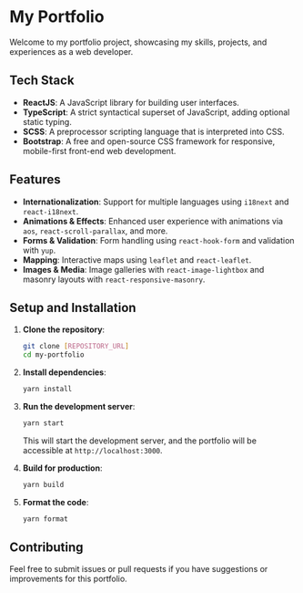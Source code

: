 # My Portfolio

Welcome to my portfolio project, showcasing my skills, projects, and experiences as a web developer.

## Tech Stack

- **ReactJS**: A JavaScript library for building user interfaces.
- **TypeScript**: A strict syntactical superset of JavaScript, adding optional static typing.
- **SCSS**: A preprocessor scripting language that is interpreted into CSS.
- **Bootstrap**: A free and open-source CSS framework for responsive, mobile-first front-end web development.

## Features

- **Internationalization**: Support for multiple languages using `i18next` and `react-i18next`.
- **Animations & Effects**: Enhanced user experience with animations via `aos`, `react-scroll-parallax`, and more.
- **Forms & Validation**: Form handling using `react-hook-form` and validation with `yup`.
- **Mapping**: Interactive maps using `leaflet` and `react-leaflet`.
- **Images & Media**: Image galleries with `react-image-lightbox` and masonry layouts with `react-responsive-masonry`.

## Setup and Installation

1. **Clone the repository**:
   ```bash
   git clone [REPOSITORY_URL]
   cd my-portfolio
   ```

2. **Install dependencies**:
   ```bash
   yarn install
   ```

3. **Run the development server**:
   ```bash
   yarn start
   ```

   This will start the development server, and the portfolio will be accessible at `http://localhost:3000`.

4. **Build for production**:
   ```bash
   yarn build
   ```

5. **Format the code**:
   ```bash
   yarn format
   ```

## Contributing

Feel free to submit issues or pull requests if you have suggestions or improvements for this portfolio.
